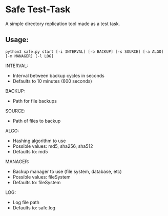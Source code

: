 # Safe Test-Task

A simple directory replication tool made as a test task.

## Usage:

`python3 safe.py start [-i INTERVAL] [-b BACKUP] [-s SOURCE] [-a ALGO] [-m MANAGER] [-l LOG]`


INTERVAL:
 - Interval between backup cycles in seconds
 - Defaults to 10 minutes (600 seconds)

BACKUP:
 - Path for file backups

SOURCE:
 - Path of files to backup

ALGO:
 - Hashing algorithm to use
 - Possible values: md5, sha256, sha512
 - Defaults to: md5

MANAGER:
 - Backup manager to use (file system, database, etc)
 - Possible values: fileSystem
 - Defaults to: fileSystem

LOG:
 - Log file path
 - Defaults to: safe.log